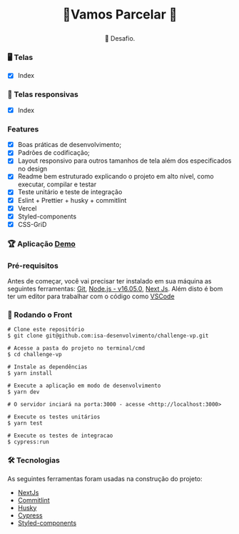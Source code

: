 <h1 align="center">

:dizzy:Vamos Parcelar :dizzy:
</h1>
<p align="center">🚀  Desafio.
</p>

### :desktop_computer:  Telas 

- [x]  Index

### :iphone: Telas responsivas 

- [x]  Index

### Features

- [x]  Boas práticas de desenvolvimento;
- [x]  Padrões de codificação;
- [x]  Layout responsivo para outros tamanhos de tela além dos especificados no design
- [x]  Readme bem estruturado explicando o projeto em alto nível, como executar, compilar e testar
- [x]  Teste unitário e teste de integração
- [x]  Eslint + Prettier + husky + commitlint
- [x]  Vercel
- [x]  Styled-components
- [x]  CSS-GriD

### 🏆 Aplicação [Demo](https://challenge-vp.vercel.app/)

### Pré-requisitos

Antes de começar, você vai precisar ter instalado em sua máquina as seguintes ferramentas:
[Git](https://git-scm.com/), [Node.js - v16.05.0](https://nodejs.org/en/), [Next Js](https://nextjs.org/).
Além disto é bom ter um editor para trabalhar com o código como [VSCode](https://code.visualstudio.com/)

### 🎲 Rodando o Front

```
# Clone este repositório
$ git clone git@github.com:isa-desenvolvimento/challenge-vp.git

# Acesse a pasta do projeto no terminal/cmd
$ cd challenge-vp

# Instale as dependências 
$ yarn install

# Execute a aplicação em modo de desenvolvimento
$ yarn dev

# O servidor inciará na porta:3000 - acesse <http://localhost:3000>

# Execute os testes unitários
$ yarn test

# Execute os testes de integracao
$ cypress:run

```

### 🛠 Tecnologias

As seguintes ferramentas foram usadas na construção do projeto:

- [NextJs](https://nextjs.org/)
- [Commitlint](https://commitlint.js.org/)
- [Husky](https://www.husky.com.br/)
- [Cypress](https://docs.cypress.io/guides/overview/why-cypress)
- [Styled-components](https://styled-components.com/)

